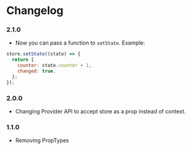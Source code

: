 # Changelog

### 2.1.0

- Now you can pass a function to `setState`. Example:

```javascript
store.setState((state) => {
  return {
    counter: state.counter + 1,
    changed: true,
  };
});
```

### 2.0.0

- Changing Provider API to accept store as a prop instead of context.

### 1.1.0
- Removing PropTypes
